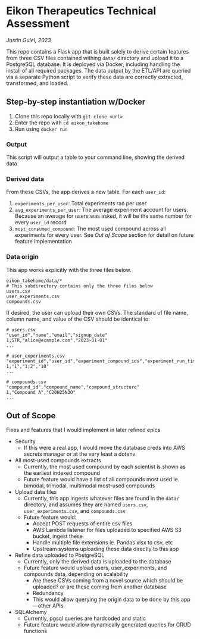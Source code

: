 # Eikon Therapeutics Technical Assessment
*Justin Guiel, 2023*

This repo contains a Flask app that is built solely to derive certain features from three CSV files contained withing `data/` directory and upload it to a PostgreSQL database. It is deployed via Docker, including handling the install of all required packages. The data output by the ETL/API are queried via a separate Python script to verify these data are correctly extracted, transformed, and loaded.

## Step-by-step instantiation w/Docker
1. Clone this repo locally with `git clone <url>`
2. Enter the repo with `cd eikon_takehome`
3. Run using `docker run`

### Output
This script will output a table to your command line, showing the derived data

### Derived data
From these CSVs, the app derives a new table. For each `user_id`:
1. `experiments_per_user`: Total experiments ran per user
2. `avg_experiments_per_user`: The average experiment account for users. Because an average for users was asked, it will be the same number for every `user_id` record
3. `most_consumed_compound`: The most used compound across all experiments for every user. See *Out of Scope* section for detail on future feature implementation

### Data origin
This app works explicitly with the three files below.
```
eikon_takehome/data/* 
# This subdirectory contains only the three files below
users.csv
user_experiments.csv
compounds.csv
```
If desired, the user can upload their own CSVs. The standard of file name, column name, and value of the CSV should be identical to:
```
# users.csv
"user_id","name","email","signup_date"
1,STR,"alice@example.com","2023-01-01"
...

# user_experiments.csv
"experiment_id","user_id","experiment_compound_ids","experiment_run_time"
1,"1","1;2","10"
...

# compounds.csv
"compound_id","compound_name","compound_structure"
1,"Compound A","C20H25N3O"
...
```

## Out of Scope 
Fixes and features that I would implement in later refined epics
- Security
    - If this were a real app, I would move the database creds into AWS secrets manager or at the very least a dotenv
- All most-used compounds extracts
    - Currently, the most used compound by each scientist is shown as the earliest indexed compound
    - Future feature would have a list of all compounds most used ie. bimodal, trimodal, multimodal most-used compounds
- Upload data files
    - Currently, this app ingests whatever files are found in the `data/` directory, and assumes they are named `users.csv`, `user_experiments.csv`, and `compounds.csv`
    - Future feature would:
        - Accept POST requests of entire csv files
        - AWS Lambda listener for files uploaded to specified AWS S3 bucket, ingest these
        - Handle multiple file extensions ie. Pandas xlsx to csv, etc
        - Upstream systems uploading these data directly to this app
- Refine data uploaded to PostgreSQL
    - Currently, only the derived data is uploaded to the database
    - Future feature would upload users, user_experiments, and compounds data, depending on scalability
        - Are these CSVs coming from a novel source which should be uploaded? or are these coming from another database
        - Redundancy
        - This would allow querying the origin data to be done by this app—other APIs
- SQLAlchemy
    - Currently, pgsql queries are hardcoded and static
    - Future feature would allow dynamically generated queries for CRUD functions